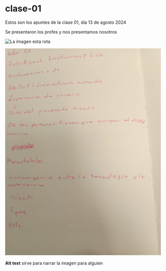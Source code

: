 # clase-01
Estos son los apuntes de la clase 01, día 13 de agosto 2024

Se presentaron los profes y nos presentamos nosotros 

![La imagen esta rota](link)

![apuntes](./apuntes.jpg)

**Alt text** 
sirve para narrar la imagen para alguien
